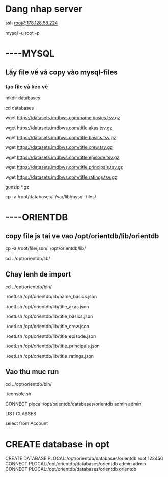 # Dang nhap server

ssh root@178.128.58.224

mysql -u root  -p

# ----MYSQL
## Lấy file về và copy vào mysql-files
### tạo file và kéo về
mkdir databases

cd databases

wget https://datasets.imdbws.com/name.basics.tsv.gz

wget https://datasets.imdbws.com/title.akas.tsv.gz

wget https://datasets.imdbws.com/title.basics.tsv.gz

wget https://datasets.imdbws.com/title.crew.tsv.gz

wget https://datasets.imdbws.com/title.episode.tsv.gz

wget https://datasets.imdbws.com/title.principals.tsv.gz

wget https://datasets.imdbws.com/title.ratings.tsv.gz

 

gunzip \*.gz


cp -a /root/databases/. /var/lib/mysql-files/

# ----ORIENTDB

## copy file js tai ve vao /opt/orientdb/lib/orientdb

cp -a /root/file/json/. /opt/orientdb/lib/

cd ../opt/orientdb/lib/

## Chay lenh de import 

cd ../opt/orientdb/bin/

./oetl.sh /opt/orientdb/lib/name_basics.json 

./oetl.sh /opt/orientdb/lib/title_akas.json 

./oetl.sh /opt/orientdb/lib/title_basics.json 

./oetl.sh /opt/orientdb/lib/title_crew.json 

./oetl.sh /opt/orientdb/lib/title_episode.json 

./oetl.sh /opt/orientdb/lib/title_principals.json 

./oetl.sh /opt/orientdb/lib/title_ratings.json 

## Vao thu muc run 

cd ../opt/orientdb/bin/

./console.sh

CONNECT plocal:/opt/orientdb/databases/orientdb admin admin 

LIST CLASSES

select from Account

# CREATE database in opt

CREATE DATABASE PLOCAL:/opt/orientdb/databases/orientdb root 123456
CONNECT PLOCAL:/opt/orientdb/databases/orientdb admin admin 
CONNECT PLOCAL:/opt/orientdb/databases/orientdb orientdb 






